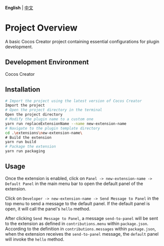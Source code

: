 **English** | [中文](./README.zh-CN.md)

# Project Overview

A basic Cocos Creator project containing essential configurations for plugin development.

## Development Environment

Cocos Creator

## Installation

```bash
# Import the project using the latest version of Cocos Creator
Import the project
# Open the project directory in the terminal
Open the project directory
# Modify the plugin name to a custom one
yarn run replaceExtensionName --name new-extension-name
# Navigate to the plugin template directory
cd .\extensions\new-extension-name\
# Build the extension
yarn run build
# Package the extension
yarn run packaging
```

## Usage

Once the extension is enabled, click on `Panel -> new-extension-name -> Default Panel` in the main menu bar to open the default panel of the extension.

Click on `Developer -> new-extension-name -> Send Message to Panel` in the top menu to send a message to the default panel. If the default panel is open, it will call the panel's `hello` method.

After clicking `Send Message to Panel`, a message `send-to-panel` will be sent to the extension as defined in `contributions.menu` within `package.json`. According to the definition in `contributions.messages` within `package.json`, when the extension receives the `send-to-panel` message, the `default` panel will invoke the `hello` method.
